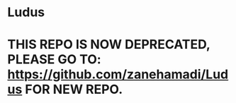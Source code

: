 # Ludus
# THIS REPO IS NOW DEPRECATED, PLEASE GO TO: https://github.com/zanehamadi/Ludus FOR NEW REPO.
